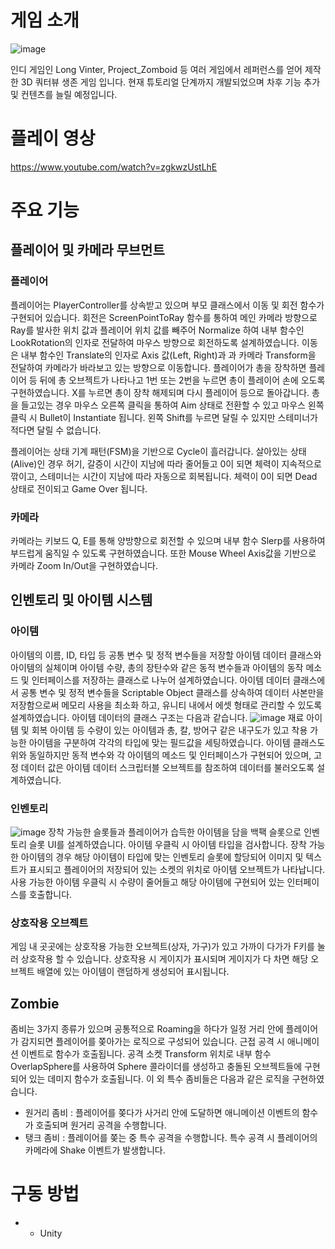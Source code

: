 # 게임 소개
![image](https://github.com/choi-m-09/Zomvinter/assets/80871047/34ca965d-6f5f-4f0a-9140-f1c2aa847b14)

인디 게임인 Long Vinter, Project_Zomboid 등 여러 게임에서 레퍼런스를 얻어 제작한 3D 쿼터뷰 생존 게임 입니다. 현재 튜토리얼 단계까지 개발되었으며 차후 기능 추가 및 컨텐츠를 늘릴 예정입니다.
# 플레이 영상
https://www.youtube.com/watch?v=zgkwzUstLhE
# 주요 기능
## 플레이어 및 카메라 무브먼트
### 플레이어
플레이어는 PlayerController를 상속받고 있으며 부모 클래스에서 이동 및 회전 함수가 구현되어 있습니다. 회전은 ScreenPointToRay 함수를 통하여 메인 카메라 방향으로 Ray를 발사한 위치 값과 플레이어 위치 값를 빼주어  Normalize 하여 내부 함수인 LookRotation의 인자로 전달하여 마우스 방향으로 회전하도록 설계하였습니다. 이동은 내부 함수인 Translate의 인자로 Axis 값(Left, Right)과 과 카메라 Transform을 전달하여 카메라가 바라보고 있는 방향으로 이동합니다. 플레이어가 총을 장착하면 플레이어 등 뒤에 총 오브젝트가 나타나고 1번 또는 2번을 누르면 총이 플레이어 손에 오도록 구현하였습니다. X를 누르면 총이 장착 해제되며 다시 플레이어 등으로 돌아갑니다. 총을 들고있는 경우 마우스 오른쪽 클릭을 통하여 Aim 상태로 전환할 수 있고 마우스 왼쪽 클릭 시 Bullet이 Instantiate 됩니다. 왼쪽 Shift를 누르면 달릴 수 있지만 스테미너가 적다면 달릴 수 없습니다. 

플레이어는 상태 기계 패턴(FSM)을 기반으로 Cycle이 흘러갑니다. 살아있는 상태(Alive)인 경우 허기, 갈증이 시간이 지남에 따라 줄어들고 0이 되면 체력이 지속적으로 깎이고, 스테미너는 시간이 지남에 따라 자동으로 회복됩니다.
체력이 0이 되면 Dead 상태로 전이되고 Game Over 됩니다.
### 카메라
카메라는 키보드 Q, E를 통해 양방향으로 회전할 수 있으며 내부 함수 Slerp를 사용하여 부드럽게 움직일 수 있도록 구현하였습니다. 또한 Mouse Wheel Axis값을 기반으로 카메라 Zoom In/Out을 구현하였습니다.

## 인벤토리 및 아이템 시스템
### 아이템
아이템의 이름, ID, 타입 등 공통 변수 및 정적 변수들을 저장할 아이템 데이터 클래스와 아이템의 실체이며 아이템 수량, 총의 장탄수와 같은 동적 변수들과 아이템의 동작 메소드 및 인터페이스를 저장하는 클래스로 나누어 설계하였습니다. 아이템 데이터 클래스에서 공통 변수 및 정적 변수들을 Scriptable Object 클래스를 상속하여 데이터 사본만을 저장함으로써 메모리 사용을 최소화 하고, 유니티 내에서 에셋 형태로 관리할 수 있도록 설계하였습니다. 아이템 데이터의 클래스 구조는 다음과 같습니다.
![image](https://github.com/choi-m-09/Zomvinter/assets/80871047/203de148-a4fa-4e6c-abf0-06e61c581415)
재료 아이템 및 회복 아이템 등 수량이 있는 아이템과 총, 칼, 방어구 같은 내구도가 있고 착용 가능한 아이템을 구분하여 각각의 타입에 맞는 필드값을 세팅하였습니다. 아이템 클래스도 위와 동일하지만 동적 변수와 각 아이템의 메소드 및 인터페이스가 구현되어 있으며, 고정 데이터 값은 아이템 데이터 스크립터블 오브젝트를 참조하여 데이터를 불러오도록 설계하였습니다.
### 인벤토리
![image](https://github.com/choi-m-09/Zomvinter/assets/80871047/b92b322a-d940-4ad4-8d19-992f43e2f990)
장착 가능한 슬롯들과 플레이어가 습득한 아이템을 담을 백팩 슬롯으로 인벤토리 슬롯 UI를 설계하였습니다. 아이템 우클릭 시 아이템 타입을 검사합니다. 장착 가능한 아이템의 경우 해당 아이템이 타입에 맞는 인벤토리 슬롯에 할당되어 이미지 및 텍스트가 표시되고 플레이어의 저장되어 있는 소켓의 위치로 아이템 오브젝트가 나타납니다. 사용 가능한 아이템 우클릭 시 수량이 줄어들고 해당 아이템에 구현되어 있는 인터페이스를 호출합니다.
### 상호작용 오브젝트
게임 내 곳곳에는 상호작용 가능한 오브젝트(상자, 가구)가 있고 가까이 다가가 F키를 눌러 상호작용 할 수 있습니다. 상호작용 시 게이지가 표시되며 게이지가 다 차면 해당 오브젝트 배열에 있는 아이템이 랜덤하게 생성되어 표시됩니다.

## Zombie
좀비는 3가지 종류가 있으며 공통적으로 Roaming을 하다가 일정 거리 안에 플레이어가 감지되면 플레이어를 쫒아가는 로직으로 구성되어 있습니다. 
근접 공격 시 애니메이션 이벤트로 함수가 호출됩니다. 공격 소켓 Transform 위치로 내부 함수 OverlapSphere를 사용하여 Sphere 콜라이더를 생성하고 충돌된 오브젝트들에 구현되어 있는 데미지 함수가 호출됩니다. 이 외 특수 좀비들은 다음과 같은 로직을 구현하였습니다.
+ 원거리 좀비 : 플레이어를 쫒다가 사거리 안에 도달하면 애니메이션 이벤트의 함수가 호출되며 원거리 공격을 수행합니다.
+ 탱크 좀비 : 플레이어를 쫒는 중 특수 공격을 수행합니다. 특수 공격 시 플레이어의 카메라에 Shake 이벤트가 발생합니다.



# 구동 방법
+ + Unity
